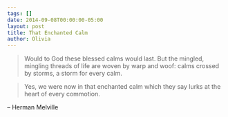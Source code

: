 ```yaml
---
tags: []
date: 2014-09-08T00:00:00-05:00
layout: post
title: That Enchanted Calm
author: Olivia
---
```


> Would to God these blessed calms would last. But the mingled, mingling threads of life are woven by warp and woof: calms crossed by storms, a storm for every calm. 

> Yes, we were now in that enchanted calm which they say lurks at the heart of every commotion. 

– Herman Melville

